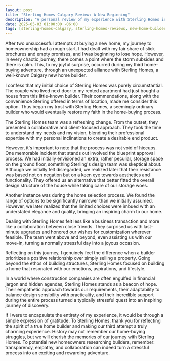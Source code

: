 ```yaml
---
layout: post
title: "Sterling Homes Calgary Review: A New Beginning"
description: "A personal review of my experience with Sterling Homes in Calgary. This post details the positive and collaborative relationship I had with this new home builder, and how it restored my faith in the home-buying process."
date: 2025-05-03 01:00:00 -06:00
tags: [sterling-homes-calgary, sterling-homes-reviews, new-home-builder-calgary, avid-ratings, home-awards, new-home-warranty-alberta]
---
```


After two unsuccessful attempts at buying a new home, my journey to homeownership had a rough start. I had dealt with my fair share of slick brochures and empty promises, and I was beginning to lose hope. However, in every chaotic journey, there comes a point where the storm subsides and there is calm. This, to my joyful surprise, occurred during my third home-buying adventure, through an unexpected alliance with Sterling Homes, a well-known Calgary new home builder.

I confess that my initial choice of Sterling Homes was purely circumstantial. The couple who lived next door to my rented apartment had just bought a house from this little-known builder. Their commendations, along with the convenience Sterling offered in terms of location, made me consider this option. Thus began my tryst with Sterling Homes, a seemingly ordinary builder who would eventually restore my faith in the home-buying process.

The Sterling Homes team was a refreshing change. From the outset, they presented a collaborative and client-focused approach. They took the time to understand my needs and my vision, blending their professional expertise with my personal inclinations to create a desirable end product.

However, it's important to note that the process was not void of hiccups. One memorable incident that stands out involved the blueprint approval process. We had initially envisioned an extra, rather peculiar, storage space on the ground floor, something Sterling's design team was skeptical about. Although we initially felt disregarded, we realized later that their resistance was based not on negation but on a keen eye towards aesthetics and functionality. They offered us an alternative that better fitted the overall design structure of the house while taking care of our storage woes.

Another instance was during the home selection process. We found the range of options to be significantly narrower than we initially assumed. However, we later realized that the limited choices were imbued with an understated elegance and quality, bringing an inspiring charm to our home.

Dealing with Sterling Homes felt less like a business transaction and more like a collaboration between close friends. They surprised us with last-minute upgrades and honored our wishes for customization wherever feasible. The team went above and beyond, even assisting us with our move-in, turning a normally stressful day into a joyous occasion.

Reflecting on this journey, I genuinely feel the difference when a builder prioritizes a positive relationship over simply selling a property. Going beyond the ethos of building structures, Sterling Homes focused on building a home that resonated with our emotions, aspirations, and lifestyle.

In a world where construction companies are often engulfed in financial jargon and hidden agendas, Sterling Homes stands as a beacon of hope. Their empathetic approach towards our requirements, their adaptability to balance design sensibility with practicality, and their incredible support during the entire process turned a typically stressful quest into an inspiring journey of discovery.

If I were to encapsulate the entirety of my experience, it would be through a simple expression of gratitude. To Sterling Homes, thank you for reflecting the spirit of a true home builder and making our third attempt a truly charming experience. History may not remember our home-buying struggles, but we will cherish the memories of our journey with Sterling Homes. To potential new homeowners researching builders, remember: transparency, empathy, and collaboration can indeed turn a stressful process into an exciting and rewarding adventure.